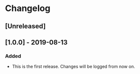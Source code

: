 # Changelog

## [Unreleased]

## [1.0.0] - 2019-08-13

### Added

- This is the first release. Changes will be logged from now on.
